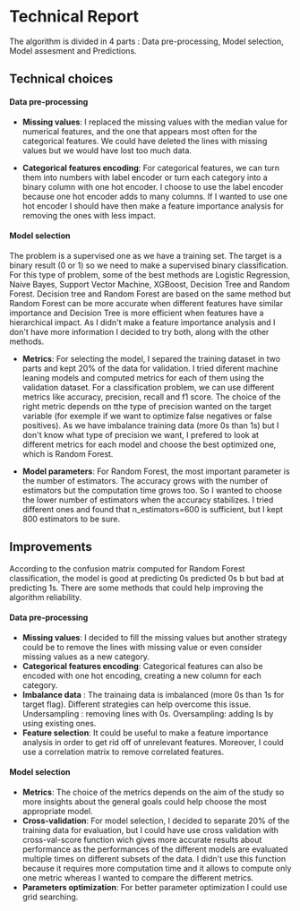  # Technical Report
 
 The algorithm is divided in 4 parts : Data pre-processing, Model selection, Model assesment and Predictions.
 
 ## Technical choices
 
 #### Data pre-processing
 
* __Missing values__: 
I replaced the missing values with the median value for numerical features, and the one that appears most often for the categorical features. We could have deleted the lines with missing values but we would have lost too much data.
 
* __Categorical features encoding__:
For categorical features, we can turn them into numbers with label encoder or turn each category into a binary column with one hot encoder. I choose to use the label encoder because one hot encoder adds to many columns. If I wanted to use one hot encoder I should have then make a feature importance analysis for removing the ones with less impact.

 #### Model selection
 
 The problem is a supervised one as we have a training set. The target is a binary result (0 or 1) so we need to make a supervised binary classification. For this type of problem, some of the best methods are Logistic Regression, Naive Bayes, Support Vector Machine, XGBoost, Decision Tree and Random Forest. Decision tree and Random Forest are based on the same method but Random Forest can be more accurate when different features have similar importance and Decision Tree is more efficient when features have a hierarchical impact. As I didn't make a feature importance analysis and I don't have more information I decided to try both, along with the other methods.

* __Metrics__: 
For selecting the model, I separed the training dataset in two parts and kept 20% of the data for validation. I tried diferent machine leaning models and computed metrics for each of them using the validation dataset. For a classification problem, we can use different metrics like accuracy, precision, recall and f1 score. The choice of the right metric depends on tthe type of precision wanted on the target variable (for exemple if we want to optimize false negatives or false positives). As we have imbalance training data (more 0s than 1s) but I don't know what type of precision we want, I prefered to look at different metrics for each model and choose the best optimized one, which is Random Forest.

* __Model parameters__: 
For Random Forest, the most important parameter is the number of estimators. The accuracy grows with the number of estimators but the computation time grows too. So I wanted to choose the lower number of estimators when the accuracy stabilizes. I tried different ones and found that n_estimators=600 is sufficient, but I kept 800 estimators to be sure.
 

 ## Improvements
 According to the confusion matrix computed for Random Forest classification, the model is good at predicting 0s predicted 0s b but bad at predicting 1s. There are some methods that could help improving the algorithm reliability.
 
  #### Data pre-processing
  
 * __Missing values__: I decided to fill the missing values but another strategy could be to remove the lines with missing value or even consider missing values as a new category. 
 *  __Categorical features encoding__: Categorical features can also be encoded with one hot encoding, creating a new column for each category.
 * __Imbalance data__ : The trainaing data is imbalanced (more 0s than 1s for target flag). Different strategies can help overcome this issue. Undersampling : removing lines with 0s. Oversampling: adding ls by using existing ones.
 * __Feature selection__: It could be useful to make a feature importance analysis in order to get rid off of unrelevant features. Moreover, I could use a correlation matrix to remove correlated features.

 #### Model selection
 * __Metrics__: The choice of the metrics depends on the aim of the study so more insights about the general goals could help choose the most appropriate model.
 * __Cross-validation__: For model selection, I decided to separate 20% of the training data for evaluation, but I could have use cross validation with cross-val-score function wich gives more accurate results about performance as the performances of the different models are evaluated multiple times on different subsets of the data. I didn't use this function because it requires more computation time and it allows to compute only one metric whereas I wanted to compare the different metrics.
 * __Parameters optimization__: For better parameter optimization I could use grid searching.

